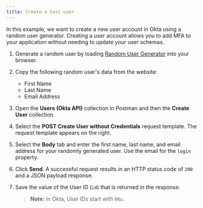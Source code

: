 ```yaml
---
title: Create a test user
---
```


In this example, we want to create a new user account in Okta using a random user generator. Creating a user account allows you to add MFA to your application without needing to update your user schemas.

1. Generate a random user by loading [Random User Generator](https://randomuser.me/) into your browser.
2. Copy the following random user's data from the website:

    * First Name
    * Last Name
    * Email Address

3. Open the **Users (Okta API)** collection in Postman and then the **Create User** collection.
4. Select the **POST Create User without Credentials** request template. The request template appears on the right.
5. Select the **Body** tab and enter the first name, last name, and email address for your randomly generated user. Use the email for the `login` property.
6. Click **Send**. A successful request results in an HTTP status code of `200` and a JSON payload response.
7. Save the value of the User ID (`id`) that is returned in the response.

    > **Note:** In Okta, User IDs start with `00u`.

<NextSectionLink/>
